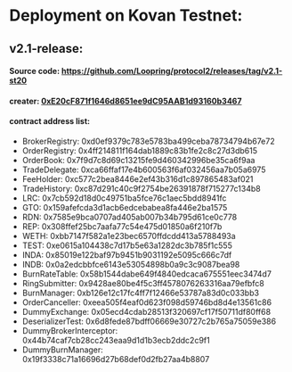 # Deployment on Kovan Testnet:

## v2.1-release:
#### Source code: https://github.com/Loopring/protocol2/releases/tag/v2.1-st20
#### creater: [0xE20cF871f1646d8651ee9dC95AAB1d93160b3467](https://kovan.etherscan.io/address/0xe20cf871f1646d8651ee9dc95aab1d93160b3467)
#### contract address list:
*   BrokerRegistry: 0xd0ef9379c783e5783ba499ceba78734794b67e72
*   OrderRegistry: 0x4ff214811f164dab1889c83b1fe2c8c27d3db615
*   OrderBook: 0x7f9d7c8d69c13215fe9d460342996be35ca6f9aa
*   TradeDelegate: 0xca66ffaf17e4b600563f6af032456aa7b05a6975
*   FeeHolder: 0xc577c2bea8446e2ef43b316d1c897865483af021
*   TradeHistory: 0xc87d291c40c9f2754be26391878f715277c134b8
*   LRC: 0x7cb592d18d0c49751ba5fce76c1aec5bdd8941fc
*   GTO: 0x159afefcda3d1acb6edcebabea8fa446e2ba1575
*   RDN: 0x7585e9bca0707ad405ab007b34b795d61ce0c778
*   REP: 0x308ffef25bc7aafa77c54e475d01850a6f210f7b
*   WETH: 0xbb7147f582a1e23bec6570ffdcdd413a5788493a
*   TEST: 0xe0615a104438c7d17b5e63a1282dc3b785f1c555
*   INDA: 0x85019e122baf97b9451b9031192e5095c666c7df
*   INDB: 0x0a2edcbbfce6143e53054898b0a9c3c9087bea98
*   BurnRateTable: 0x58b1544dabe649f4840edcaca675551eec3474d7
*   RingSubmitter: 0x9428ae80be4f5c3ff4578076263316aa79efbfc8
*   BurnManager: 0xb126e12c17fc4ff7f12466e53787a83d0c033bb3
*   OrderCanceller: 0xeea505f4eaf0d623f098d59746bd8d4e13561c86
*   DummyExchange: 0x05ecd4cdab28513f320697cf17f50711df80ff68
*   DeserializerTest: 0x6d8fede87bdff06669e30727c2b765a75059e386
*   DummyBrokerInterceptor: 0x44b74caf7cb28cc243eaa9d1d1b3ecb2ddc2c9f1
*   DummyBurnManager: 0x19f3338c71a16696d27b68def0d2fb27aa4b8807
